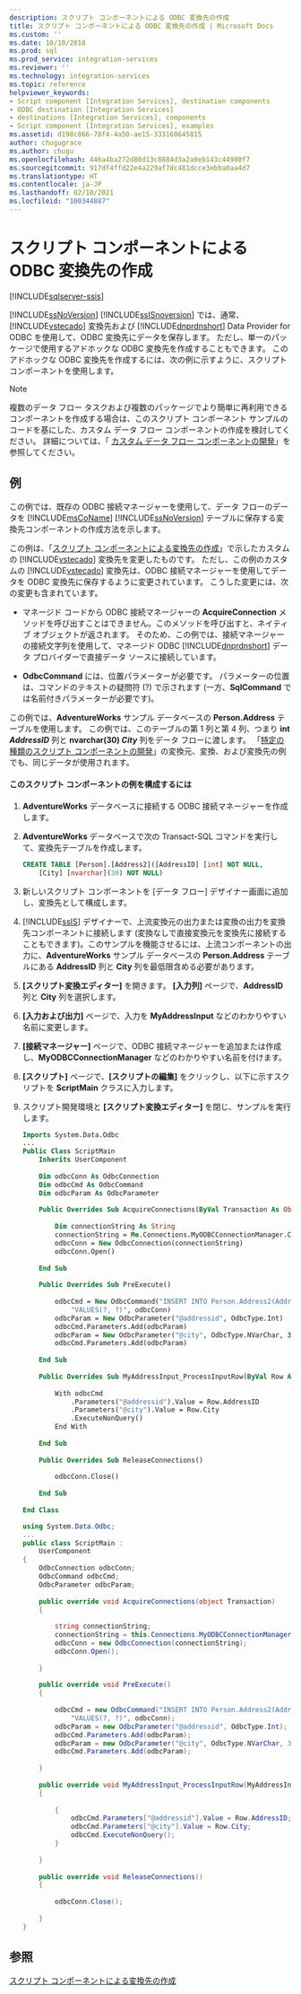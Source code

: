 ```yaml
---
description: スクリプト コンポーネントによる ODBC 変換先の作成
title: スクリプト コンポーネントによる ODBC 変換先の作成 | Microsoft Docs
ms.custom: ''
ms.date: 10/10/2018
ms.prod: sql
ms.prod_service: integration-services
ms.reviewer: ''
ms.technology: integration-services
ms.topic: reference
helpviewer_keywords:
- Script component [Integration Services], destination components
- ODBC destination [Integration Services]
- destinations [Integration Services], components
- Script component [Integration Services], examples
ms.assetid: d198c866-78f4-4a50-ae15-333160645815
author: chugugrace
ms.author: chugu
ms.openlocfilehash: 446a4ba272d80d13c8884d3a2a0eb143c44980f7
ms.sourcegitcommit: 917df4ffd22e4a229af7dc481dcce3ebba0aa4d7
ms.translationtype: HT
ms.contentlocale: ja-JP
ms.lasthandoff: 02/10/2021
ms.locfileid: "100344887"
---
```

# <a name="creating-an-odbc-destination-with-the-script-component"></a>スクリプト コンポーネントによる ODBC 変換先の作成

[!INCLUDE[sqlserver-ssis](../../includes/applies-to-version/sqlserver-ssis.md)]


  [!INCLUDE[ssNoVersion](../../includes/ssnoversion-md.md)] [!INCLUDE[ssISnoversion](../../includes/ssisnoversion-md.md)] では、通常、[!INCLUDE[vstecado](../../includes/vstecado-md.md)] 変換先および [!INCLUDE[dnprdnshort](../../includes/dnprdnshort-md.md)] Data Provider for ODBC を使用して、ODBC 変換先にデータを保存します。 ただし、単一のパッケージで使用するアドホックな ODBC 変換先を作成することもできます。 このアドホックな ODBC 変換先を作成するには、次の例に示すように、スクリプト コンポーネントを使用します。  
  
> [!NOTE]  
>  複数のデータ フロー タスクおよび複数のパッケージでより簡単に再利用できるコンポーネントを作成する場合は、このスクリプト コンポーネント サンプルのコードを基にした、カスタム データ フロー コンポーネントの作成を検討してください。 詳細については、「 [カスタム データ フロー コンポーネントの開発](../../integration-services/extending-packages-custom-objects/data-flow/developing-a-custom-data-flow-component.md)」を参照してください。  
  
## <a name="example"></a>例  
 この例では、既存の ODBC 接続マネージャーを使用して、データ フローのデータを [!INCLUDE[msCoName](../../includes/msconame-md.md)] [!INCLUDE[ssNoVersion](../../includes/ssnoversion-md.md)] テーブルに保存する変換先コンポーネントの作成方法を示します。  
  
 この例は、「[スクリプト コンポーネントによる変換先の作成](../../integration-services/extending-packages-scripting-data-flow-script-component-types/creating-a-destination-with-the-script-component.md)」で示したカスタムの [!INCLUDE[vstecado](../../includes/vstecado-md.md)] 変換先を変更したものです。 ただし、この例のカスタムの [!INCLUDE[vstecado](../../includes/vstecado-md.md)] 変換先は、ODBC 接続マネージャーを使用してデータを ODBC 変換先に保存するように変更されています。 こうした変更には、次の変更も含まれています。  
  
-   マネージド コードから ODBC 接続マネージャーの **AcquireConnection** メソッドを呼び出すことはできません。このメソッドを呼び出すと、ネイティブ オブジェクトが返されます。 そのため、この例では、接続マネージャーの接続文字列を使用して、マネージド ODBC [!INCLUDE[dnprdnshort](../../includes/dnprdnshort-md.md)] データ プロバイダーで直接データ ソースに接続しています。  
  
-   **OdbcCommand** には、位置パラメーターが必要です。 パラメーターの位置は、コマンドのテキストの疑問符 (?) で示されます  (一方、**SqlCommand** では名前付きパラメーターが必要です)。  
  
 この例では、**AdventureWorks** サンプル データベースの **Person.Address** テーブルを使用します。 この例では、このテーブルの第 1 列と第 4 列、つまり **int _AddressID_** 列と **nvarchar(30) _City_** 列をデータ フローに渡します。 「[特定の種類のスクリプト コンポーネントの開発](../../integration-services/extending-packages-scripting-data-flow-script-component-types/developing-specific-types-of-script-components.md)」の変換元、変換、および変換先の例でも、同じデータが使用されます。  
  
#### <a name="to-configure-this-script-component-example"></a>このスクリプト コンポーネントの例を構成するには  
  
1.  **AdventureWorks** データベースに接続する ODBC 接続マネージャーを作成します。  
  
2.  **AdventureWorks** データベースで次の Transact-SQL コマンドを実行して、変換先テーブルを作成します。  
  
    ```sql
    CREATE TABLE [Person].[Address2]([AddressID] [int] NOT NULL,  
        [City] [nvarchar](30) NOT NULL)  
    ```  
  
3.  新しいスクリプト コンポーネントを [データ フロー] デザイナー画面に追加し、変換先として構成します。  
  
4.  [!INCLUDE[ssIS](../../includes/ssis-md.md)] デザイナーで、上流変換元の出力または変換の出力を変換先コンポーネントに接続します  (変換なしで直接変換元を変換先に接続することもできます)。このサンプルを機能させるには、上流コンポーネントの出力に、**AdventureWorks** サンプル データベースの **Person.Address** テーブルにある **AddressID** 列と **City** 列を最低限含める必要があります。  
  
5.  **[スクリプト変換エディター]** を開きます。 **[入力列]** ページで、**AddressID** 列と **City** 列を選択します。  
  
6.  **[入力および出力]** ページで、入力を **MyAddressInput** などのわかりやすい名前に変更します。  
  
7.  **[接続マネージャー]** ページで、ODBC 接続マネージャーを追加または作成し、**MyODBCConnectionManager** などのわかりやすい名前を付けます。  
  
8.  **[スクリプト]** ページで、**[スクリプトの編集]** をクリックし、以下に示すスクリプトを **ScriptMain** クラスに入力します。  
  
9. スクリプト開発環境と **[スクリプト変換エディター]** を閉じ、サンプルを実行します。  
  
    ```vb  
    Imports System.Data.Odbc  
    ...  
    Public Class ScriptMain  
        Inherits UserComponent  
  
        Dim odbcConn As OdbcConnection  
        Dim odbcCmd As OdbcCommand  
        Dim odbcParam As OdbcParameter  
  
        Public Overrides Sub AcquireConnections(ByVal Transaction As Object)  
  
            Dim connectionString As String  
            connectionString = Me.Connections.MyODBCConnectionManager.ConnectionString  
            odbcConn = New OdbcConnection(connectionString)  
            odbcConn.Open()  
  
        End Sub  
  
        Public Overrides Sub PreExecute()  
  
            odbcCmd = New OdbcCommand("INSERT INTO Person.Address2(AddressID, City) " & _  
                "VALUES(?, ?)", odbcConn)  
            odbcParam = New OdbcParameter("@addressid", OdbcType.Int)  
            odbcCmd.Parameters.Add(odbcParam)  
            odbcParam = New OdbcParameter("@city", OdbcType.NVarChar, 30)  
            odbcCmd.Parameters.Add(odbcParam)  
  
        End Sub  
  
        Public Overrides Sub MyAddressInput_ProcessInputRow(ByVal Row As MyAddressInputBuffer)  
  
            With odbcCmd  
                .Parameters("@addressid").Value = Row.AddressID  
                .Parameters("@city").Value = Row.City  
                .ExecuteNonQuery()  
            End With  
  
        End Sub  
  
        Public Overrides Sub ReleaseConnections()  
  
            odbcConn.Close()  
  
        End Sub  
  
    End Class  
    ```  
  
    ```csharp  
    using System.Data.Odbc;  
    ...  
    public class ScriptMain :  
        UserComponent  
    {  
        OdbcConnection odbcConn;  
        OdbcCommand odbcCmd;  
        OdbcParameter odbcParam;  
  
        public override void AcquireConnections(object Transaction)  
        {  
  
            string connectionString;  
            connectionString = this.Connections.MyODBCConnectionManager.ConnectionString;  
            odbcConn = new OdbcConnection(connectionString);  
            odbcConn.Open();  
  
        }  
  
        public override void PreExecute()  
        {  
  
            odbcCmd = new OdbcCommand("INSERT INTO Person.Address2(AddressID, City) " +  
                "VALUES(?, ?)", odbcConn);  
            odbcParam = new OdbcParameter("@addressid", OdbcType.Int);  
            odbcCmd.Parameters.Add(odbcParam);  
            odbcParam = new OdbcParameter("@city", OdbcType.NVarChar, 30);  
            odbcCmd.Parameters.Add(odbcParam);  
  
        }  
  
        public override void MyAddressInput_ProcessInputRow(MyAddressInputBuffer Row)  
        {  
  
            {  
                odbcCmd.Parameters["@addressid"].Value = Row.AddressID;  
                odbcCmd.Parameters["@city"].Value = Row.City;  
                odbcCmd.ExecuteNonQuery();  
            }  
  
        }  
  
        public override void ReleaseConnections()  
        {  
  
            odbcConn.Close();  
  
        }  
    }  
    ```  
  
## <a name="see-also"></a>参照  
 [スクリプト コンポーネントによる変換先の作成](../extending-packages-scripting-data-flow-script-component-types/creating-a-destination-with-the-script-component.md)  
  
  
